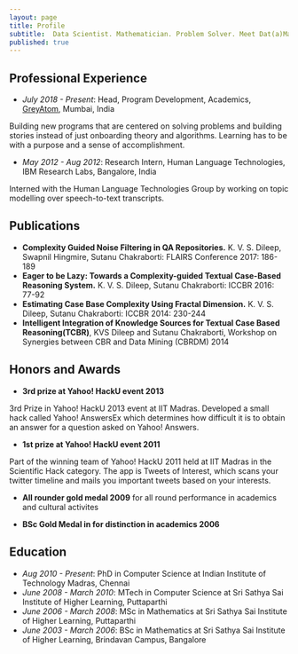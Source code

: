 ```yaml
---
layout: page
title: Profile
subtitle:  Data Scientist. Mathematician. Problem Solver. Meet Dat(a)Man. 
published: true
---
```


## Professional Experience

- _July 2018 - Present_:  Head, Program Development, Academics, [GreyAtom](https://greyatom.com/), Mumbai, India

Building new programs that are centered on solving problems and building stories instead of just onboarding theory and algorithms. Learning has to be with a purpose and a sense of accomplishment.

- _May 2012 - Aug 2012_: Research Intern, Human Language Technologies, IBM Research Labs, Bangalore, India

Interned with the Human Language Technologies Group by working on topic modelling over speech-to-text transcripts.

## Publications

- **Complexity Guided Noise Filtering in QA Repositories.**	K. V. S. Dileep, Swapnil Hingmire, Sutanu Chakraborti: FLAIRS Conference 2017: 186-189
- **Eager to be Lazy: Towards a Complexity-guided Textual Case-Based Reasoning System.** K. V. S. Dileep, Sutanu Chakraborti: ICCBR 2016: 77-92
- **Estimating Case Base Complexity Using Fractal Dimension.** K. V. S. Dileep, Sutanu Chakraborti: ICCBR 2014: 230-244
- **Intelligent Integration of Knowledge Sources for Textual Case Based Reasoning(TCBR)**, KVS Dileep and Sutanu Chakraborti,  Workshop on Synergies between CBR and Data Mining (CBRDM) 2014

## Honors and Awards

- **3rd prize at Yahoo! HackU event 2013**

3rd Prize in Yahoo! HackU 2013 event at IIT Madras. Developed a small hack called Yahoo! AnswersEx which determines how difficult it is to obtain an answer for a question asked on Yahoo! Answers.

- **1st prize at Yahoo! HackU event 2011**

Part of the winning team of Yahoo! HackU 2011 held at IIT Madras in the Scientific Hack category. The app is Tweets of Interest, which scans your twitter timeline and mails you important tweets based on your interests.

- **All rounder gold medal 2009** for all round performance in academics and cultural activites

- **BSc Gold Medal in for distinction in academics 2006**

## Education

- _Aug 2010 - Present_:   PhD in Computer Science at Indian Institute of Technology Madras, Chennai    
- _June 2008 - March 2010_:   MTech in Computer Science at Sri Sathya Sai Institute of Higher Learning, Puttaparthi
- _June 2006 - March 2008_:   MSc in Mathematics at Sri Sathya Sai Institute of Higher Learning, Puttaparthi
- _June 2003 - March 2006_:   BSc in Mathematics at Sri Sathya Sai Institute of Higher Learning, Brindavan Campus, Bangalore
